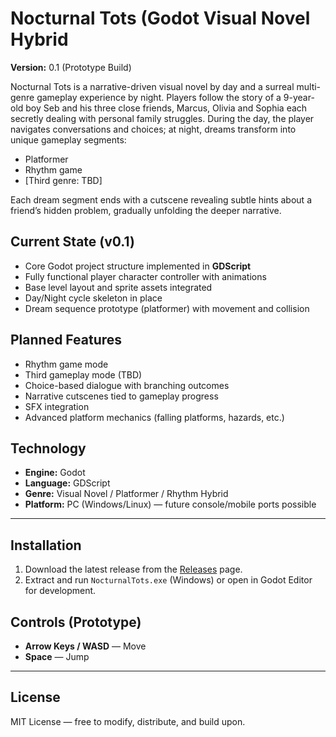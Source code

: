 # Nocturnal Tots (Godot Visual Novel Hybrid

**Version:** 0.1 (Prototype Build)

Nocturnal Tots is a narrative-driven visual novel by day and a surreal multi-genre gameplay experience by night.
Players follow the story of a 9-year-old boy Seb and his three close friends, Marcus, Olivia and Sophia each secretly dealing with personal family struggles.
During the day, the player navigates conversations and choices; at night, dreams transform into unique gameplay segments:

* Platformer
* Rhythm game
* \[Third genre: TBD]

Each dream segment ends with a cutscene revealing subtle hints about a friend’s hidden problem, gradually unfolding the deeper narrative.

## Current State (v0.1)

* Core Godot project structure implemented in **GDScript**
* Fully functional player character controller with animations
* Base level layout and sprite assets integrated
* Day/Night cycle skeleton in place
* Dream sequence prototype (platformer) with movement and collision

## Planned Features

* Rhythm game mode
* Third gameplay mode (TBD)
* Choice-based dialogue with branching outcomes
* Narrative cutscenes tied to gameplay progress
* SFX integration
* Advanced platform mechanics (falling platforms, hazards, etc.)

## Technology

* **Engine:** Godot
* **Language:** GDScript
* **Genre:** Visual Novel / Platformer / Rhythm Hybrid
* **Platform:** PC (Windows/Linux) — future console/mobile ports possible

---

## Installation

1. Download the latest release from the [Releases](#) page.
2. Extract and run `NocturnalTots.exe` (Windows) or open in Godot Editor for development.

## Controls (Prototype)

* **Arrow Keys / WASD** — Move
* **Space** — Jump

---

## License

MIT License — free to modify, distribute, and build upon.
